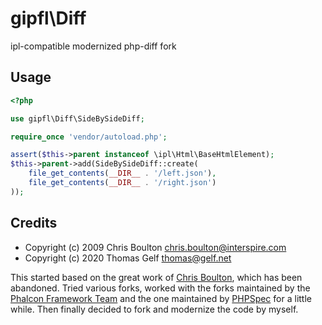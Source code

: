 gipfl\\Diff
===========

ipl-compatible modernized php-diff fork

Usage
-----

```php
<?php

use gipfl\Diff\SideBySideDiff;

require_once 'vendor/autoload.php';

assert($this->parent instanceof \ipl\Html\BaseHtmlElement);
$this->parent->add(SideBySideDiff::create(
    file_get_contents(__DIR__ . '/left.json'),
    file_get_contents(__DIR__ . '/right.json')
));
```

Credits
-------

* Copyright (c) 2009 Chris Boulton <chris.boulton@interspire.com>
* Copyright (c) 2020 Thomas Gelf <thomas@gelf.net>

This started based on the great work of [Chris Boulton](https://github.com/chrisboulton/php-diff),
which has been abandoned. Tried various forks, worked with the forks maintained
by the [Phalcon Framework Team](https://github.com/phalcongelist/php-diff) and
the one maintained by [PHPSpec](https://github.com/phpspec/php-diff) for a
little while. Then finally decided to fork and modernize the code by myself.
